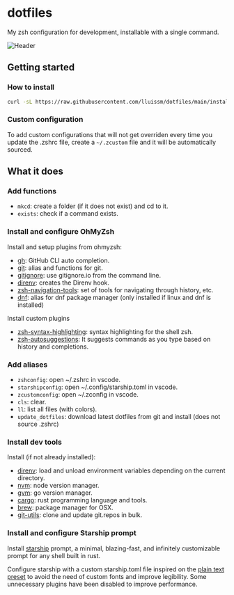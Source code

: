 # dotfiles

My zsh configuration for development, installable with a single command.

![Header](images/demo.gif)

## Getting started

### How to install

```bash
curl -sL https://raw.githubusercontent.com/lluissm/dotfiles/main/install.sh | sh
```

### Custom configuration

To add custom configurations that will not get overriden every time you update the .zshrc file, create a `~/.zcustom` file and it will be automatically sourced.

## What it does

### Add functions

- `mkcd`: create a folder (if it does not exist) and cd to it.
- `exists`: check if a command exists.

### Install and configure OhMyZsh

Install and setup plugins from ohmyzsh:

- [gh](https://github.com/ohmyzsh/ohmyzsh/tree/master/plugins/gh): GitHub CLI auto completion.
- [git](https://github.com/ohmyzsh/ohmyzsh/tree/master/plugins/git): alias and functions for git.
- [gitignore](https://github.com/ohmyzsh/ohmyzsh/tree/master/plugins/gitignore): use gitignore.io from the command line.
- [direnv](https://github.com/ohmyzsh/ohmyzsh/tree/master/plugins/direnv): creates the Direnv hook.
- [zsh-navigation-tools](https://github.com/ohmyzsh/ohmyzsh/tree/master/plugins/zsh-navigation-tools): set of tools for navigating through history, etc.
- [dnf](https://github.com/ohmyzsh/ohmyzsh/tree/master/plugins/dnf): alias for dnf package manager (only installed if linux and dnf is installed)

Install custom plugins

- [zsh-syntax-highlighting](https://github.com/zsh-users/zsh-syntax-highlighting): syntax highlighting for the shell zsh.
- [zsh-autosuggestions](https://github.com/zsh-users/zsh-autosuggestions): It suggests commands as you type based on history and completions.

### Add aliases

- `zshconfig`: open ~/.zshrc in vscode.
- `starshipconfig`: open ~/.config/starship.toml in vscode.
- `zcustomconfig`: open ~/.zconfig in vscode.
- `cls`: clear.
- `ll`: list all files (with colors).
- `update_dotfiles`: download latest dotfiles from git and install (does not source .zshrc)

### Install dev tools

Install (if not already installed):

- [direnv](https://direnv.net/): load and unload environment variables depending on the current directory.
- [nvm](https://github.com/nvm-sh/nvm): node version manager.
- [gvm](https://github.com/moovweb/gvm): go version manager.
- [cargo](https://www.rust-lang.org/): rust programming language and tools.
- [brew](https://brew.sh/): package manager for OSX.
- [git-utils](https://github.com/lluissm/git-utils.git): clone and update git.repos in bulk.

### Install and configure Starship prompt

Install [starship](https://starship.rs/) prompt, a minimal, blazing-fast, and infinitely customizable prompt for any shell built in rust.

Configure starship with a custom starship.toml file inspired on the [plain text preset](https://starship.rs/presets/plain-text.html) to avoid the need of custom fonts and improve legibility. Some unnecessary plugins have been disabled to improve performance.
